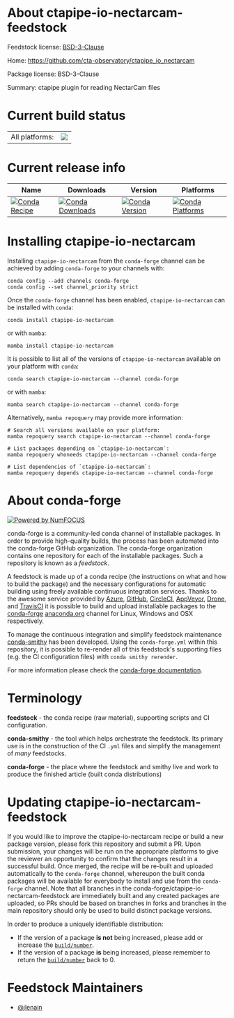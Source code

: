 About ctapipe-io-nectarcam-feedstock
====================================

Feedstock license: [BSD-3-Clause](https://github.com/conda-forge/ctapipe-io-nectarcam-feedstock/blob/main/LICENSE.txt)

Home: https://github.com/cta-observatory/ctapipe_io_nectarcam

Package license: BSD-3-Clause

Summary: ctapipe plugin for reading NectarCam files

Current build status
====================


<table><tr><td>All platforms:</td>
    <td>
      <a href="https://dev.azure.com/conda-forge/feedstock-builds/_build/latest?definitionId=18949&branchName=main">
        <img src="https://dev.azure.com/conda-forge/feedstock-builds/_apis/build/status/ctapipe-io-nectarcam-feedstock?branchName=main">
      </a>
    </td>
  </tr>
</table>

Current release info
====================

| Name | Downloads | Version | Platforms |
| --- | --- | --- | --- |
| [![Conda Recipe](https://img.shields.io/badge/recipe-ctapipe--io--nectarcam-green.svg)](https://anaconda.org/conda-forge/ctapipe-io-nectarcam) | [![Conda Downloads](https://img.shields.io/conda/dn/conda-forge/ctapipe-io-nectarcam.svg)](https://anaconda.org/conda-forge/ctapipe-io-nectarcam) | [![Conda Version](https://img.shields.io/conda/vn/conda-forge/ctapipe-io-nectarcam.svg)](https://anaconda.org/conda-forge/ctapipe-io-nectarcam) | [![Conda Platforms](https://img.shields.io/conda/pn/conda-forge/ctapipe-io-nectarcam.svg)](https://anaconda.org/conda-forge/ctapipe-io-nectarcam) |

Installing ctapipe-io-nectarcam
===============================

Installing `ctapipe-io-nectarcam` from the `conda-forge` channel can be achieved by adding `conda-forge` to your channels with:

```
conda config --add channels conda-forge
conda config --set channel_priority strict
```

Once the `conda-forge` channel has been enabled, `ctapipe-io-nectarcam` can be installed with `conda`:

```
conda install ctapipe-io-nectarcam
```

or with `mamba`:

```
mamba install ctapipe-io-nectarcam
```

It is possible to list all of the versions of `ctapipe-io-nectarcam` available on your platform with `conda`:

```
conda search ctapipe-io-nectarcam --channel conda-forge
```

or with `mamba`:

```
mamba search ctapipe-io-nectarcam --channel conda-forge
```

Alternatively, `mamba repoquery` may provide more information:

```
# Search all versions available on your platform:
mamba repoquery search ctapipe-io-nectarcam --channel conda-forge

# List packages depending on `ctapipe-io-nectarcam`:
mamba repoquery whoneeds ctapipe-io-nectarcam --channel conda-forge

# List dependencies of `ctapipe-io-nectarcam`:
mamba repoquery depends ctapipe-io-nectarcam --channel conda-forge
```


About conda-forge
=================

[![Powered by
NumFOCUS](https://img.shields.io/badge/powered%20by-NumFOCUS-orange.svg?style=flat&colorA=E1523D&colorB=007D8A)](https://numfocus.org)

conda-forge is a community-led conda channel of installable packages.
In order to provide high-quality builds, the process has been automated into the
conda-forge GitHub organization. The conda-forge organization contains one repository
for each of the installable packages. Such a repository is known as a *feedstock*.

A feedstock is made up of a conda recipe (the instructions on what and how to build
the package) and the necessary configurations for automatic building using freely
available continuous integration services. Thanks to the awesome service provided by
[Azure](https://azure.microsoft.com/en-us/services/devops/), [GitHub](https://github.com/),
[CircleCI](https://circleci.com/), [AppVeyor](https://www.appveyor.com/),
[Drone](https://cloud.drone.io/welcome), and [TravisCI](https://travis-ci.com/)
it is possible to build and upload installable packages to the
[conda-forge](https://anaconda.org/conda-forge) [anaconda.org](https://anaconda.org/)
channel for Linux, Windows and OSX respectively.

To manage the continuous integration and simplify feedstock maintenance
[conda-smithy](https://github.com/conda-forge/conda-smithy) has been developed.
Using the ``conda-forge.yml`` within this repository, it is possible to re-render all of
this feedstock's supporting files (e.g. the CI configuration files) with ``conda smithy rerender``.

For more information please check the [conda-forge documentation](https://conda-forge.org/docs/).

Terminology
===========

**feedstock** - the conda recipe (raw material), supporting scripts and CI configuration.

**conda-smithy** - the tool which helps orchestrate the feedstock.
                   Its primary use is in the construction of the CI ``.yml`` files
                   and simplify the management of *many* feedstocks.

**conda-forge** - the place where the feedstock and smithy live and work to
                  produce the finished article (built conda distributions)


Updating ctapipe-io-nectarcam-feedstock
=======================================

If you would like to improve the ctapipe-io-nectarcam recipe or build a new
package version, please fork this repository and submit a PR. Upon submission,
your changes will be run on the appropriate platforms to give the reviewer an
opportunity to confirm that the changes result in a successful build. Once
merged, the recipe will be re-built and uploaded automatically to the
`conda-forge` channel, whereupon the built conda packages will be available for
everybody to install and use from the `conda-forge` channel.
Note that all branches in the conda-forge/ctapipe-io-nectarcam-feedstock are
immediately built and any created packages are uploaded, so PRs should be based
on branches in forks and branches in the main repository should only be used to
build distinct package versions.

In order to produce a uniquely identifiable distribution:
 * If the version of a package **is not** being increased, please add or increase
   the [``build/number``](https://docs.conda.io/projects/conda-build/en/latest/resources/define-metadata.html#build-number-and-string).
 * If the version of a package **is** being increased, please remember to return
   the [``build/number``](https://docs.conda.io/projects/conda-build/en/latest/resources/define-metadata.html#build-number-and-string)
   back to 0.

Feedstock Maintainers
=====================

* [@jlenain](https://github.com/jlenain/)

